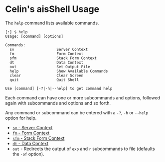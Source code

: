 # Celin's aisShell Usage
The `help` command lists available commands.
```
[:] $ help
Usage: [command] [options]

Commands:
  sv                   Server Context
  fm                   Form Context
  sfm                  Stack Form Context
  dt                   Data Context
  out                  Set Output File
  help                 Show Available Commands
  clear                Clear Screen
  quit                 Quit Shell

Use [command] [-?|-h|--help] to get command help
```
Each command can have one or more subcommands and options, followed again with subcommands and options and so forth.

Any command or subcommand can be entered with a  `-?`, `-h` or `--help` option for help.

- [`sv` - Server Context](./cmd-sv.md)
- [`fm` - Form Context](./cmd-fm.md)
- [`sfm` - Stack Form Context](./cmd-sfm.md)
- [`dt` - Data Context](./cmd-dt.md)
- `out` - Redirects the output of `exp` and `r` subcommands to file (defaults the `-of` option).
